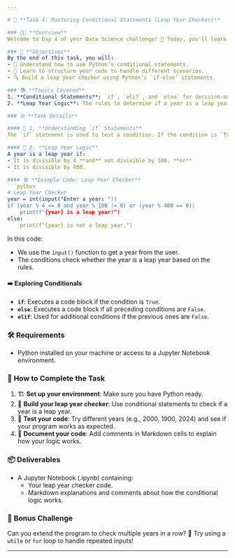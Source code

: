 ```yaml
---

# 🌟 **Task 4: Mastering Conditional Statements (Leap Year Checker)**

### 👩‍💻 **Overview**
Welcome to Day 4 of your Data Science challenge! 🎉 Today, you'll learn how to use conditional statements in Python to perform decision-making tasks. Specifically, you'll be building a **Leap Year Checker** 🗓️—a simple yet powerful program that teaches the fundamentals of `if`, `elif`, and `else` statements.

### 🌟 **Objectives**
By the end of this task, you will:
- 📌 Understand how to use Python’s conditional statements.
- 🧠 Learn to structure your code to handle different scenarios.
- 🔍 Build a leap year checker using Python's `if-else` statements.

### 📚 **Topics Covered**
1. **Conditional Statements**: `if`, `elif`, and `else` for decision-making.
2. **Leap Year Logic**: The rules to determine if a year is a leap year.

### ⚙️ **Task Details**

#### 📝 1. **Understanding `if` Statements**
The `if` statement is used to test a condition. If the condition is `True`, the code block inside the `if` is executed; otherwise, it skips to the next condition.

#### 🧮 2. **Leap Year Logic**
A year is a leap year if:
- It is divisible by 4 **and** not divisible by 100, **or**
- It is divisible by 400.

#### 🛠️ **Example Code: Leap Year Checker**
```python
# Leap Year Checker
year = int(input("Enter a year: "))
if (year % 4 == 0 and year % 100 != 0) or (year % 400 == 0):
    print(f"{year} is a leap year!")
else:
    print(f"{year} is not a leap year.")
```
In this code:
- We use the `input()` function to get a year from the user.
- The conditions check whether the year is a leap year based on the rules.

#### ➡️ **Exploring Conditionals**
- **`if`**: Executes a code block if the condition is `True`.
- **`else`**: Executes a code block if all preceding conditions are `False`.
- **`elif`**: Used for additional conditions if the previous ones are `False`.

### 🛠️ **Requirements**
- Python installed on your machine or access to a Jupyter Notebook environment.
  
### 🔑 **How to Complete the Task**
1. 🏗️ **Set up your environment**: Make sure you have Python ready.
2. 🎯 **Build your leap year checker**: Use conditional statements to check if a year is a leap year.
3. 🧪 **Test your code**: Try different years (e.g., 2000, 1900, 2024) and see if your program works as expected.
4. 💾 **Document your code**: Add comments in Markdown cells to explain how your logic works.

### 📦 **Deliverables**
- A Jupyter Notebook (.ipynb) containing:
  - Your leap year checker code.
  - Markdown explanations and comments about how the conditional logic works.

### 🚀 **Bonus Challenge**
Can you extend the program to check multiple years in a row? 🎯 Try using a `while` or `for` loop to handle repeated inputs!

---
```

